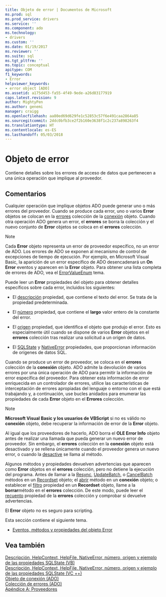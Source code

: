```yaml
---
title: Objeto de error | Documentos de Microsoft
ms.prod: sql
ms.prod_service: drivers
ms.service: ''
ms.component: ado
ms.technology:
- drivers
ms.custom: ''
ms.date: 01/19/2017
ms.reviewer: ''
ms.suite: sql
ms.tgt_pltfrm: ''
ms.topic: conceptual
apitype: COM
f1_keywords:
- Error
helpviewer_keywords:
- error object [ADO]
ms.assetid: a175d453-fa55-4f49-9ede-a26d83177919
caps.latest.revision: 9
author: MightyPen
ms.author: genemi
manager: craigg
ms.openlocfilehash: aa80ed69d629fe1c52853c57f6e491caa2864a85
ms.sourcegitcommit: 2ddc0bfb3ce2f2b160e3638f1c2c237a898263f4
ms.translationtype: HT
ms.contentlocale: es-ES
ms.lasthandoff: 05/03/2018
---
```

# <a name="error-object"></a>Objeto de error
Contiene detalles sobre los errores de acceso de datos que pertenecen a una única operación que implique al proveedor.  
  
## <a name="remarks"></a>Comentarios  
 Cualquier operación que implique objetos ADO puede generar uno o más errores del proveedor. Cuando se produce cada error, uno o varios **Error** objetos se colocan en la [errores](../../../ado/reference/ado-api/errors-collection-ado.md) colección de la [conexión](../../../ado/reference/ado-api/connection-object-ado.md) objeto. Cuando otra operación ADO genera un error, el **errores** se borra la colección y el nuevo conjunto de **Error** objetos se coloca en el **errores** colección.  
  
> [!NOTE]
>  Cada **Error** objeto representa un error de proveedor específico, no un error de ADO. Los errores de ADO se exponen al mecanismo de control de excepciones de tiempo de ejecución. Por ejemplo, en Microsoft Visual Basic, la aparición de un error específico de ADO desencadenará un **On Error** eventos y aparecen en la **Error** objeto. Para obtener una lista completa de errores de ADO, vea el [ErrorValueEnum](../../../ado/reference/ado-api/errorvalueenum.md) tema.  
  
 Puede leer un **Error** propiedades del objeto para obtener detalles específicos sobre cada error, incluidos los siguientes:  
  
-   El [descripción](../../../ado/reference/ado-api/description-property.md) propiedad, que contiene el texto del error. Se trata de la propiedad predeterminada.  
  
-   El [número](../../../ado/reference/ado-api/number-property-ado.md) propiedad, que contiene el **largo** valor entero de la constante del error.  
  
-   El [origen](../../../ado/reference/ado-api/source-property-ado-error.md) propiedad, que identifica el objeto que produjo el error. Esto es especialmente útil cuando se dispone de varios **Error** objetos en el **errores** colección tras realizar una solicitud a un origen de datos.  
  
-   El [SQLState](../../../ado/reference/ado-api/sqlstate-property.md) y [NativeError](../../../ado/reference/ado-api/nativeerror-property-ado.md) propiedades, que proporcionan información de orígenes de datos SQL.  
  
 Cuando se produce un error de proveedor, se coloca en el **errores** colección de la **conexión** objeto. ADO admite la devolución de varios errores por una única operación de ADO para permitir la información de error específica del proveedor. Para obtener esta información de error enriquecida en un controlador de errores, utilice las características de interceptación de errores apropiadas del lenguaje o entorno con el que está trabajando y, a continuación, use bucles anidados para enumerar las propiedades de cada **Error** objeto en el **Errores** colección.  
  
> [!NOTE]
>  **Microsoft Visual Basic y los usuarios de VBScript** si no es válido no **conexión** objeto, debe recuperar la información de error de la **Error** objeto.  
  
 Al igual que los proveedores de hacerlo, ADO borra el **OLE Error Info** objeto antes de realizar una llamada que pueda generar un nuevo error de proveedor. Sin embargo, el **errores** colección en la **conexión** objeto está desactivado y se rellena únicamente cuando el proveedor genera un nuevo error, o cuando la [desactive](../../../ado/reference/ado-api/clear-method-ado.md) se llama al método.  
  
 Algunos métodos y propiedades devuelven advertencias que aparecen como **Error** objetos en el **errores** colección, pero no detiene la ejecución del programa. Antes de llamar a la [Resync](../../../ado/reference/ado-api/resync-method.md), [UpdateBatch](../../../ado/reference/ado-api/updatebatch-method.md), o [CancelBatch](../../../ado/reference/ado-api/cancelbatch-method-ado.md) métodos en un [Recordset](../../../ado/reference/ado-api/recordset-object-ado.md) objeto; el [abrir](../../../ado/reference/ado-api/open-method-ado-connection.md) método en un **conexión** objeto; o establecer el [filtro](../../../ado/reference/ado-api/filter-property.md) propiedad en un **Recordset** objeto, llame a la **borrar**método en el **errores** colección. De este modo, puede leer el [recuento](../../../ado/reference/ado-api/count-property-ado.md) propiedad de la **errores** colección y comprobar si devuelve advertencias.  
  
 El **Error** objeto no es seguro para scripting.  
  
 Esta sección contiene el siguiente tema.  
  
-   [Eventos, métodos y propiedades del objeto Error](../../../ado/reference/ado-api/error-object-properties-methods-and-events.md)  
  
## <a name="see-also"></a>Vea también  
 [Descripción, HelpContext, HelpFile, NativeError, número, origen y ejemplo de las propiedades SQLState (VB)](../../../ado/reference/ado-api/description-helpcontext-helpfile-nativeerror-number-source-example-vb.md)   
 [Descripción, HelpContext, HelpFile, NativeError, número, origen y ejemplo de las propiedades SQLState (VC ++)](../../../ado/reference/ado-api/description-helpcontext-helpfile-nativeerror-number-source-example-vc.md)   
 [Objeto de conexión (ADO)](../../../ado/reference/ado-api/connection-object-ado.md)   
 [Colección de errores (ADO)](../../../ado/reference/ado-api/errors-collection-ado.md)   
 [Apéndice A: Proveedores](../../../ado/guide/appendixes/appendix-a-providers.md)

